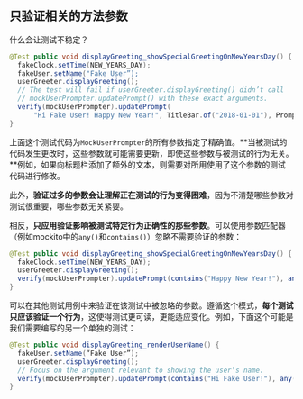 ## 只验证相关的方法参数

什么会让测试不稳定？

```java
@Test public void displayGreeting_showSpecialGreetingOnNewYearsDay() {
  fakeClock.setTime(NEW_YEARS_DAY);
  fakeUser.setName("Fake User”);
  userGreeter.displayGreeting();
  // The test will fail if userGreeter.displayGreeting() didn’t call  
  // mockUserPrompter.updatePrompt() with these exact arguments.
  verify(mockUserPrompter).updatePrompt(
      "Hi Fake User! Happy New Year!", TitleBar.of("2018-01-01"), PromptStyle.NORMAL);
}
```

上面这个测试代码为`MockUserPrompter`的所有参数指定了精确值。**当被测试的代码发生更改时，这些参数就可能需要更新，即使这些参数与被测试的行为无关。**例如，如果向标题栏添加了额外的文本，则需要对所用使用了这个参数的测试代码进行修改。

此外，**验证过多的参数会让理解正在测试的行为变得困难**，因为不清楚哪些参数对测试很重要，哪些参数无关紧要。

相反，**只应用验证影响被测试特定行为正确性的那些参数**。可以使用参数匹配器（例如mockito中的`any()`和`contains()`）忽略不需要验证的参数：

```java
@Test public void displayGreeting_showSpecialGreetingOnNewYearsDay() {
  fakeClock.setTime(NEW_YEARS_DAY);
  userGreeter.displayGreeting();
  verify(mockUserPrompter).updatePrompt(contains("Happy New Year!"), any(), any()));
}
```

可以在其他测试用例中来验证在该测试中被忽略的参数。遵循这个模式，**每个测试只应该验证一个行为**，这使得测试更可读，更能适应变化。例如，下面这个可能是我们需要编写的另一个单独的测试：

```java
@Test public void displayGreeting_renderUserName() {
  fakeUser.setName(“Fake User”);
  userGreeter.displayGreeting();
  // Focus on the argument relevant to showing the user's name.
  verify(mockUserPrompter).updatePrompt(contains("Hi Fake User!"), any(), any());
}
```